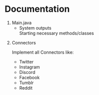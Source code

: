 # Documentation

<ol>
    <li>Main.java <br> <ul><li>System outputs</li>Starting necessary methods/classes</ul><p></p></li>
    <li>Connectors <br> <p>Implement all Connectors like:</p><ul><li>Twitter</li><li>Instagram</li><li>Discord</li><li>Facebook</li><li>Tumblr</li><li>Reddit</li></ul></li>
</ol><br>
